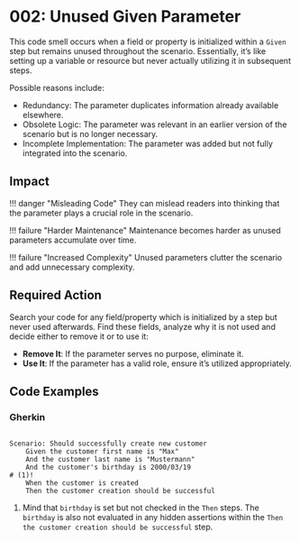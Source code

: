# 002: Unused Given Parameter

This code smell occurs when a field or property is initialized within a `Given` step but remains unused throughout the scenario.
Essentially, it’s like setting up a variable or resource but never actually utilizing it in subsequent steps.

Possible reasons include:

* Redundancy: The parameter duplicates information already available elsewhere.
* Obsolete Logic: The parameter was relevant in an earlier version of the scenario but is no longer necessary.
* Incomplete Implementation: The parameter was added but not fully integrated into the scenario.

## Impact
!!! danger "Misleading Code"
    They can mislead readers into thinking that the parameter plays a crucial role in the scenario.

!!! failure "Harder Maintenance"
    Maintenance becomes harder as unused parameters accumulate over time.

!!! failure "Increased Complexity"
    Unused parameters clutter the scenario and add unnecessary complexity.

## Required Action
Search your code for any field/property which is initialized by a step but never used afterwards. Find these fields, analyze why it is not used and decide either to remove it or to use it: 

* **Remove It**: If the parameter serves no purpose, eliminate it.
* **Use It**: If the parameter has a valid role, ensure it’s utilized appropriately.

## Code Examples
### Gherkin
```gherkin title="Customer.feature"

Scenario: Should successfully create new customer
    Given the customer first name is "Max"
    And the customer last name is "Mustermann"
    And the customer's birthday is 2000/03/19
# (1)!
    When the customer is created
    Then the customer creation should be successful
```

1. Mind that `birthday` is set but not checked in the `Then` steps. The `birthday` is also not evaluated in any hidden assertions within the `Then the customer creation should be successful` step.
